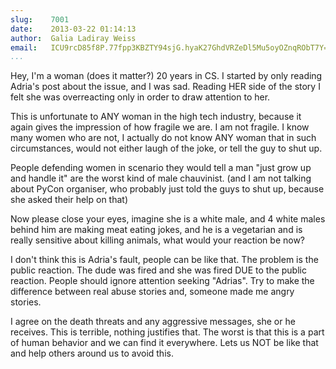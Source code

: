 ```yaml
---
slug:    7001
date:    2013-03-22 01:14:13
author:  Galia Ladiray Weiss
email:   ICU9rcD85f8P.77fpp3KBZTY94sjG.hyaK27GhdVRZeDl5Mu5oyOZnqRObT7Y=
...
```


Hey, I'm a woman (does it matter?) 20 years in CS. I started by only
reading Adria's post about the issue, and I was sad. Reading HER side
of the story I felt she was overreacting only in order to draw
attention to her.

This is unfortunate to ANY woman in the high tech industry, because it
again gives the impression of how fragile we are.  I am not fragile. I
know many women who are not, I actually do not know ANY woman that in
such circumstances, would not either laugh of the joke, or tell the
guy to shut up.

People defending women in scenario they would tell a man "just grow up
and handle it" are the worst kind of male chauvinist. (and I am not
talking about PyCon organiser, who probably just told the guys to shut
up, because she asked their help on that)

Now please close your eyes, imagine she is a white male, and 4 white
males behind him are making meat eating jokes, and he is a vegetarian
and is really sensitive about killing animals, what would your
reaction be now?

I don't think this is Adria's fault, people can be like that. The
problem is the public reaction. The dude was fired and she was fired
DUE to the public reaction. People should ignore attention seeking
"Adrias". Try to make the difference between real abuse stories and,
someone made me angry stories.

I agree on the death threats and any aggressive messages, she or he
receives. This is terrible, nothing justifies that. The worst is that
this is a part of human behavior and we can find it everywhere. Lets
us NOT be like that and help others around us to avoid this.
